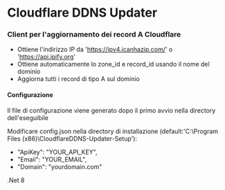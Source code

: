 # Cloudflare DDNS Updater

### Client per l'aggiornamento dei record A Cloudflare

- Ottiene l'indirizzo IP da 'https://ipv4.icanhazip.com/' o 'https://api.ipify.org'
- Ottiene automaticamente lo zone_id e record_id usando il nome del dominio
- Aggiorna tutti i record di tipo A sul dominio

#### Configurazione

Il file di configurazione viene generato dopo il primo avvio nella directory dell'eseguibile

Modificare config.json nella directory di installazione (default:'C:\Program Files (x86)\CloudflareDDNS-Updater-Setup'):

  -   "ApiKey": "YOUR_API_KEY",
  -   "Email": "YOUR_EMAIL",
  -   "Domain": "yourdomain.com"

.Net 8

